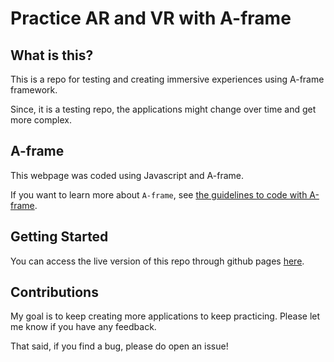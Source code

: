 Practice AR and VR with A-frame
========

What is this?
-------------
This is a repo for testing and creating immersive experiences using A-frame framework. 

Since, it is a testing repo, the applications might change over time and get more complex.

A-frame
-------------

This webpage was coded using Javascript and A-frame. 

If you want to learn more about `A-frame`, see [the guidelines to code with A-frame][live]. 

[live]: (https://aframe.io/docs/1.4.0/introduction/)

Getting Started
---------------

You can access the live version of this repo through github pages [here][here]. 

[here]: (https://angelinis.github.io/naf-tutorial.github.io/)

Contributions
-------------

My goal is to keep creating more applications to keep practicing. Please let 
me know if you have any feedback.

That said, if you find a bug, please do open an issue!
